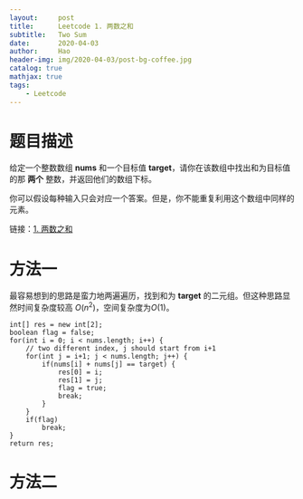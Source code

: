 ```yaml
---
layout:     post
title:      Leetcode 1. 两数之和
subtitle:   Two Sum
date:       2020-04-03
author:     Hao
header-img: img/2020-04-03/post-bg-coffee.jpg
catalog: true
mathjax: true
tags:
    - Leetcode
---
```


# 题目描述

给定一个整数数组 **nums** 和一个目标值 **target**，请你在该数组中找出和为目标值的那 **两个** 整数，并返回他们的数组下标。

你可以假设每种输入只会对应一个答案。但是，你不能重复利用这个数组中同样的元素。

链接：[1. 两数之和](https://leetcode-cn.com/problems/two-sum)

# 方法一

最容易想到的思路是蛮力地两遍遍历，找到和为 **target** 的二元组。但这种思路显然时间复杂度较高 $O(n^2)$，空间复杂度为$O(1)$。

```
int[] res = new int[2];
boolean flag = false;
for(int i = 0; i < nums.length; i++) {
    // two different index, j should start from i+1
    for(int j = i+1; j < nums.length; j++) {
        if(nums[i] + nums[j] == target) {
            res[0] = i; 
            res[1] = j;
            flag = true;
            break;
        }
    }
    if(flag)
        break;
}
return res;       
```

# 方法二
